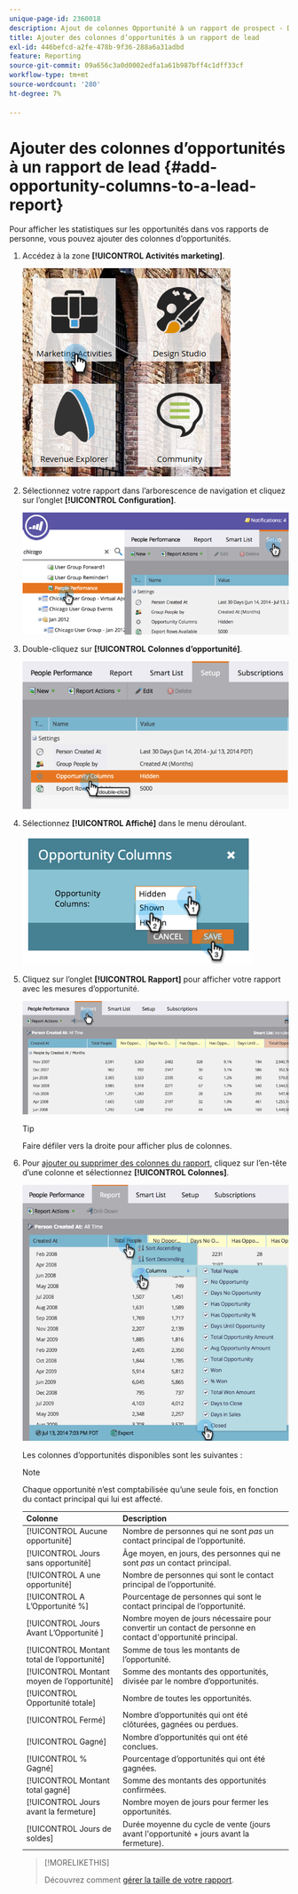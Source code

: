 ```yaml
---
unique-page-id: 2360018
description: Ajout de colonnes Opportunité à un rapport de prospect - Documents Marketo - Documentation du produit
title: Ajouter des colonnes d’opportunités à un rapport de lead
exl-id: 446befcd-a2fe-478b-9f36-288a6a31adbd
feature: Reporting
source-git-commit: 09a656c3a0d0002edfa1a61b987bff4c1dff33cf
workflow-type: tm+mt
source-wordcount: '280'
ht-degree: 7%

---
```


# Ajouter des colonnes d’opportunités à un rapport de lead {#add-opportunity-columns-to-a-lead-report}

Pour afficher les statistiques sur les opportunités dans vos rapports de personne, vous pouvez ajouter des colonnes d’opportunités.

1. Accédez à la zone **[!UICONTROL Activités marketing]**.

   ![](assets/ma.png)

1. Sélectionnez votre rapport dans l’arborescence de navigation et cliquez sur l’onglet **[!UICONTROL Configuration]**.

   ![](assets/two.png)

1. Double-cliquez sur **[!UICONTROL Colonnes d’opportunité]**.

   ![](assets/three.png)

1. Sélectionnez **[!UICONTROL Affiché]** dans le menu déroulant.

   ![](assets/image2014-9-16-12-3a50-3a33.png)

1. Cliquez sur l’onglet **[!UICONTROL Rapport]** pour afficher votre rapport avec les mesures d’opportunité.

   ![](assets/five.png)

   >[!TIP]
   >
   >Faire défiler vers la droite pour afficher plus de colonnes.

1. Pour [ajouter ou supprimer des colonnes du rapport](/help/marketo/product-docs/reporting/basic-reporting/editing-reports/select-report-columns.md), cliquez sur l’en-tête d’une colonne et sélectionnez **[!UICONTROL Colonnes]**.

   ![](assets/six.png)

   Les colonnes d’opportunités disponibles sont les suivantes :

   >[!NOTE]
   >
   >Chaque opportunité n’est comptabilisée qu’une seule fois, en fonction du contact principal qui lui est affecté.

   | Colonne | Description |
   |---|---|
   | [!UICONTROL Aucune opportunité] | Nombre de personnes qui ne sont *pas* un contact principal de l’opportunité. |
   | [!UICONTROL Jours sans opportunité] | Âge moyen, en jours, des personnes qui ne sont *pas* un contact principal. |
   | [!UICONTROL A une opportunité] | Nombre de personnes qui sont le contact principal de l’opportunité. |
   | [!UICONTROL A L’Opportunité %] | Pourcentage de personnes qui sont le contact principal de l’opportunité. |
   | [!UICONTROL  Jours Avant L’Opportunité ] | Nombre moyen de jours nécessaire pour convertir un contact de personne en contact d&#39;opportunité principal. |
   | [!UICONTROL Montant total de l’opportunité] | Somme de tous les montants de l’opportunité. |
   | [!UICONTROL Montant moyen de l’opportunité] | Somme des montants des opportunités, divisée par le nombre d’opportunités. |
   | [!UICONTROL Opportunité totale] | Nombre de toutes les opportunités. |
   | [!UICONTROL Fermé] | Nombre d’opportunités qui ont été clôturées, gagnées ou perdues. |
   | [!UICONTROL Gagné] | Nombre d’opportunités qui ont été conclues. |
   | [!UICONTROL  % Gagné] | Pourcentage d’opportunités qui ont été gagnées. |
   | [!UICONTROL Montant total gagné] | Somme des montants des opportunités confirmées. |
   | [!UICONTROL Jours avant la fermeture] | Nombre moyen de jours pour fermer les opportunités. |
   | [!UICONTROL Jours de soldes] | Durée moyenne du cycle de vente (jours avant l&#39;opportunité + jours avant la fermeture). |

   >[!MORELIKETHIS]
   >
   >Découvrez comment [gérer la taille de votre rapport](/help/marketo/product-docs/reporting/basic-reporting/editing-reports/configure-report-size.md).
